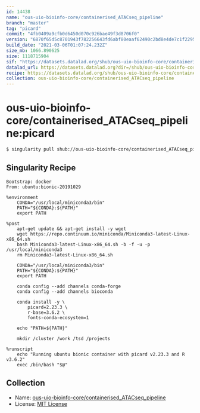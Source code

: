 ```yaml
---
id: 14438
name: "ous-uio-bioinfo-core/containerised_ATACseq_pipeline"
branch: "master"
tag: "picard"
commit: "4fb0409a9cfb0d6450d070c926bae49f3d8706f0"
version: "6870f65d5c8701943f782256643fd6abf80eaaf62490c2bd8e4de7c1f2295965"
build_date: "2021-03-06T01:07:24.232Z"
size_mb: 1066.890625
size: 1118715904
sif: "https://datasets.datalad.org/shub/ous-uio-bioinfo-core/containerised_ATACseq_pipeline/picard/2021-03-06-4fb0409a-6870f65d/6870f65d5c8701943f782256643fd6abf80eaaf62490c2bd8e4de7c1f2295965.sif"
datalad_url: https://datasets.datalad.org?dir=/shub/ous-uio-bioinfo-core/containerised_ATACseq_pipeline/picard/2021-03-06-4fb0409a-6870f65d/
recipe: https://datasets.datalad.org/shub/ous-uio-bioinfo-core/containerised_ATACseq_pipeline/picard/2021-03-06-4fb0409a-6870f65d/Singularity
collection: ous-uio-bioinfo-core/containerised_ATACseq_pipeline
---
```


# ous-uio-bioinfo-core/containerised_ATACseq_pipeline:picard

```bash
$ singularity pull shub://ous-uio-bioinfo-core/containerised_ATACseq_pipeline:picard
```

## Singularity Recipe

```singularity
Bootstrap: docker
From: ubuntu:bionic-20191029

%environment
	CONDA="/usr/local/miniconda3/bin"
	PATH="${CONDA}:${PATH}"
	export PATH

%post
	apt-get update && apt-get install -y wget
	wget https://repo.continuum.io/miniconda/Miniconda3-latest-Linux-x86_64.sh
	bash Miniconda3-latest-Linux-x86_64.sh -b -f -u -p /usr/local/miniconda3
	rm Miniconda3-latest-Linux-x86_64.sh

	CONDA="/usr/local/miniconda3/bin"
	PATH="${CONDA}:${PATH}"
	export PATH

	conda config --add channels conda-forge
	conda config --add channels bioconda 

	conda install -y \
		picard=2.23.3 \
		r-base=3.6.2 \
		fonts-conda-ecosystem=1

	echo "PATH=${PATH}"

	mkdir /cluster /work /tsd /projects                  
      
%runscript
	echo "Running ubuntu bionic container with picard v2.23.3 and R v3.6.2"
	exec /bin/bash "$@"
```

## Collection

 - Name: [ous-uio-bioinfo-core/containerised_ATACseq_pipeline](https://github.com/ous-uio-bioinfo-core/containerised_ATACseq_pipeline)
 - License: [MIT License](https://api.github.com/licenses/mit)

